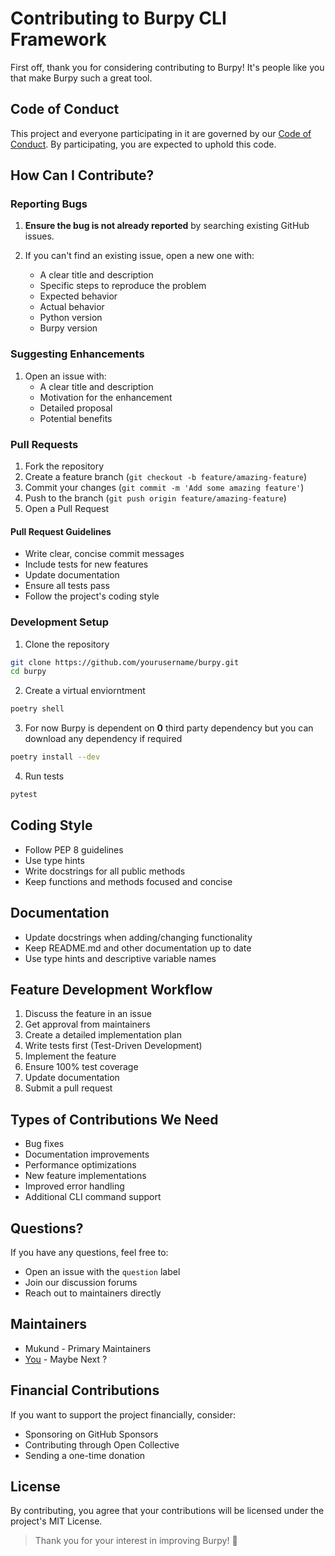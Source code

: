 # Contributing to Burpy CLI Framework

First off, thank you for considering contributing to Burpy! It's people like you that make Burpy such a great tool.

## Code of Conduct

This project and everyone participating in it are governed by our [Code of Conduct](CODE_OF_CONDUCT.md). By participating, you are expected to uphold this code.

## How Can I Contribute?

### Reporting Bugs

1. **Ensure the bug is not already reported** by searching existing GitHub issues.

2. If you can't find an existing issue, open a new one with:
   - A clear title and description
   - Specific steps to reproduce the problem
   - Expected behavior
   - Actual behavior
   - Python version
   - Burpy version


### Suggesting Enhancements

1. Open an issue with:
   - A clear title and description
   - Motivation for the enhancement
   - Detailed proposal
   - Potential benefits

### Pull Requests

1. Fork the repository
2. Create a feature branch (`git checkout -b feature/amazing-feature`)
3. Commit your changes (`git commit -m 'Add some amazing feature'`)
4. Push to the branch (`git push origin feature/amazing-feature`)
5. Open a Pull Request


#### Pull Request Guidelines

- Write clear, concise commit messages
- Include tests for new features
- Update documentation
- Ensure all tests pass
- Follow the project's coding style


### Development Setup
1. Clone the repository

```bash
git clone https://github.com/yourusername/burpy.git
cd burpy
```

2. Create a virtual enviorntment 

```bash
poetry shell
```

3. For now Burpy is dependent on **0** third party dependency but you can download any dependency if required

```bash
poetry install --dev
```

4. Run tests 

```bash
pytest
```

## Coding Style

- Follow PEP 8 guidelines
- Use type hints
- Write docstrings for all public methods
- Keep functions and methods focused and concise

## Documentation

- Update docstrings when adding/changing functionality
- Keep README.md and other documentation up to date
- Use type hints and descriptive variable names

## Feature Development Workflow

1. Discuss the feature in an issue
2. Get approval from maintainers
3. Create a detailed implementation plan
4. Write tests first (Test-Driven Development)
5. Implement the feature
6. Ensure 100% test coverage
7. Update documentation
8. Submit a pull request

## Types of Contributions We Need

- Bug fixes
- Documentation improvements
- Performance optimizations
- New feature implementations
- Improved error handling
- Additional CLI command support

## Questions?

If you have any questions, feel free to:

- Open an issue with the `question` label
- Join our discussion forums
- Reach out to maintainers directly

## Maintainers

- Mukund - Primary Maintainers
- [You](https://github.com/z44d/tgram/graphs/contributors) - Maybe Next ?

## Financial Contributions

If you want to support the project financially, consider:

- Sponsoring on GitHub Sponsors
- Contributing through Open Collective
- Sending a one-time donation

## License

By contributing, you agree that your contributions will be licensed under the project's MIT License.

> Thank you for your interest in improving Burpy! 🚀